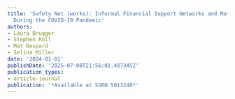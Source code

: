 ```yaml
---
title: 'Safety Net (works): Informal Financial Support Networks and Material Hardship
  During the COVID-19 Pandemic'
authors:
- Laura Brugger
- Stephen Roll
- Mat Despard
- Selina Miller
date: '2024-01-01'
publishDate: '2025-07-08T21:56:01.487345Z'
publication_types:
- article-journal
publication: '*Available at SSRN 5013246*'
---
```

